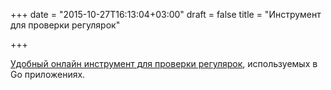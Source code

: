 +++
date = "2015-10-27T16:13:04+03:00"
draft = false
title = "Инструмент для проверки регулярок"

+++

<p><a href="https://regex-golang.appspot.com">Удобный онлайн инструмент для проверки регулярок</a>, используемых в Go приложениях.</p>

